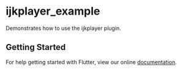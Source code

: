 # ijkplayer_example

Demonstrates how to use the ijkplayer plugin.

## Getting Started

For help getting started with Flutter, view our online
[documentation](https://flutter.io/).
